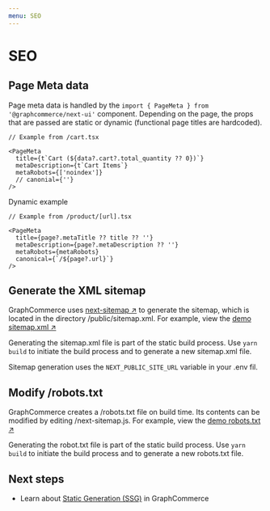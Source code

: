 ```yaml
---
menu: SEO
---
```


# SEO

## Page Meta data

Page meta data is handled by the
`import { PageMeta } from '@graphcommerce/next-ui'` component. Depending on the
page, the props that are passed are static or dynamic (functional page titles
are hardcoded).

```tsx
// Example from /cart.tsx

<PageMeta
  title={t`Cart (${data?.cart?.total_quantity ?? 0})`}
  metaDescription={t`Cart Items`}
  metaRobots={['noindex']}
  // canonial={''}
/>
```

Dynamic example

```tsx
// Example from /product/[url].tsx

<PageMeta
  title={page?.metaTitle ?? title ?? ''}
  metaDescription={page?.metaDescription ?? ''}
  metaRobots={metaRobots}
  canonical={`/${page?.url}`}
/>
```

## Generate the XML sitemap

GraphCommerce uses
[next-sitemap ↗](https://github.com/iamvishnusankar/next-sitemap) to generate
the sitemap, which is located in the directory /public/sitemap.xml. For example,
view the [demo sitemap.xml ↗](https://graphcommerce.vercel.app/sitemap.xml)

Generating the sitemap.xml file is part of the static build process. Use
`yarn build` to initiate the build process and to generate a new sitemap.xml
file.

Sitemap generation uses the `NEXT_PUBLIC_SITE_URL` variable in your .env fil.

## Modify /robots.txt

GraphCommerce creates a /robots.txt file on build time. Its contents can be
modified by editing /next-sitemap.js. For example, view the
[demo robots.txt ↗](https://graphcommerce.vercel.app/robots.txt)

Generating the robot.txt file is part of the static build process. Use
`yarn build` to initiate the build process and to generate a new robots.txt
file.

## Next steps

- Learn about [Static Generation (SSG)](../framework/static-generation.md) in
  GraphCommerce
